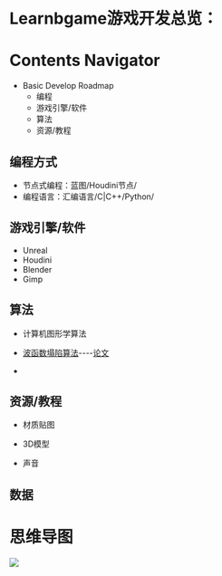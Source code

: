 #	Learnbgame游戏开发总览：

# Contents Navigator

-	Basic Develop Roadmap
	-	编程
	-	游戏引擎/软件
	-	算法
	-	资源/教程

## 编程方式

*	节点式编程：蓝图/Houdini节点/
*	编程语言：汇编语言/C|C++/Python/

##	游戏引擎/软件

*	Unreal
*	Houdini
*	Blender
*	Gimp

##	算法

*	计算机图形学算法

*	[波函数塌陷算法](https://github.com/mxgmn/WaveFunctionCollapse)----[论文](https://adamsmith.as/papers/wfc_is_constraint_solving_in_the_wild.pdf)


*

##	资源/教程

*	材质贴图

*	3D模型

*	声音


##	数据


# 思维导图

![](https://github.com/BlenderCN/Learnbgame/blob/master/mDrivEngine/game104.jpg)
